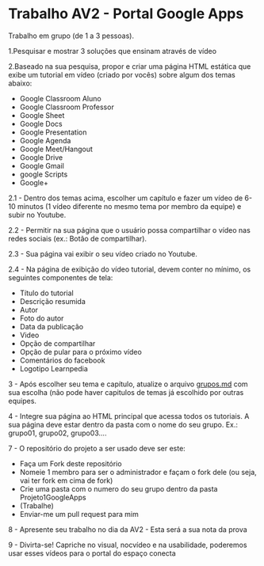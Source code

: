 # Trabalho AV2 - Portal Google Apps

Trabalho em grupo (de 1 a 3 pessoas).

1.Pesquisar e mostrar 3 soluções que ensinam através de vídeo

2.Baseado na sua pesquisa, propor e criar uma página HTML estática que exibe um tutorial em vídeo (criado por vocês) sobre algum dos temas abaixo:
- Google Classroom Aluno 
- Google Classroom Professor 
- Google Sheet 
- Google Docs 
- Google Presentation 
- Google Agenda 
- Google Meet/Hangout 
- Google Drive 
- Google Gmail  
- google Scripts  
- Google+ 

2.1 - Dentro dos temas acima, escolher um capítulo e fazer um vídeo de 6-10 minutos (1 vídeo diferente no mesmo tema por membro da equipe) e subir no Youtube.

2.2 - Permitir na sua página que o usuário possa compartilhar o vídeo nas redes sociais (ex.: Botão de compartilhar).

2.3 - Sua página vai exibir o seu vídeo criado no Youtube.

2.4 - Na página de exibição do vídeo tutorial, devem conter no mínimo, os seguintes componentes de tela:
- Título do tutorial  
- Descrição resumida  
- Autor  
- Foto do autor  
- Data da publicação  
- Video  
- Opção de compartilhar  
- Opção de pular para o próximo vídeo  
- Comentários do facebook  
- Logotipo Learnpedia  


3 - Após escolher seu tema e capítulo, atualize o arquivo [grupos.md](https://github.com/salgado/cscw.2019.1.av2/blob/master/grupos.md) com sua escolha (não pode haver capitulos de temas já escolhido por outras equipes.

4 - Integre sua página ao HTML principal que acessa todos os tutoriais. A sua página deve estar dentro da pasta com o nome do seu grupo. Ex.: grupo01, grupo02, grupo03....

7 - O repositório do projeto a ser usado deve ser este:
- Faça um Fork deste repositório
- Nomeie 1 membro para ser o administrador e façam o fork dele (ou seja, vai ter fork em cima de fork)
- Crie uma pasta com o numero do seu grupo dentro da pasta Projeto1GoogleApps
- (Trabalhe)
- Enviar-me um pull request para mim

8 - Apresente seu trabalho no dia da AV2 - Esta será a sua nota da prova

9 - Divirta-se! Capriche no visual, nocvídeo e na usabilidade, poderemos usar esses vídeos para o portal do espaço conecta
